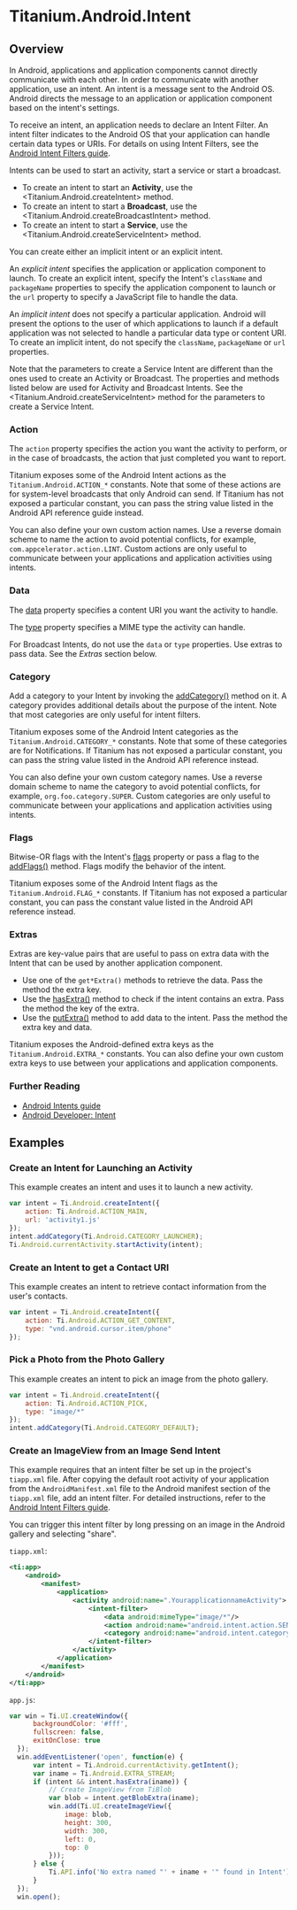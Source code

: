 # Titanium.Android.Intent

<TypeHeader/>

## Overview

In Android, applications and application components cannot directly communicate with each other.
In order to communicate with another application, use an intent. An intent is a message sent
to the Android OS. Android directs the message to an application or application component based
on the intent's settings.

To receive an intent, an application needs to declare an Intent Filter. An intent filter
indicates to the Android OS that your application can handle certain data types or URIs.
For details on using Intent Filters, see the
[Android Intent Filters guide](https://docs.appcelerator.com/platform/latest/#!/guide/Android_Intent_Filters).

Intents can be used to start an activity, start a service or start a broadcast.

  * To create an intent to start an **Activity**, use the <Titanium.Android.createIntent> method.
  * To create an intent to start a **Broadcast**, use the <Titanium.Android.createBroadcastIntent> method.
  * To create an intent to start a **Service**, use the <Titanium.Android.createServiceIntent> method.

You can create either an implicit intent or an explicit intent.

An *explicit intent* specifies the application or application component to launch. To create an
explicit intent, specify the Intent's `className` and `packageName` properties to specify the
application component to launch or the `url` property to specify a JavaScript file to handle
the data.

An *implicit intent* does not specify a particular application.  Android will present the options
to the user of which applications to launch if a default application was not selected to handle
a particular data type or content URI. To create an implicit intent, do not specify the
`className`, `packageName` or `url` properties.

Note that the parameters to create a Service Intent are different than the ones used to
create an Activity or Broadcast.  The properties and methods listed below
are used for Activity and Broadcast Intents.  See the <Titanium.Android.createServiceIntent> method
for the parameters to create a Service Intent.

### Action

The `action` property specifies the action you want the activity to perform, or in the case of
broadcasts, the action that just completed you want to report.

Titanium exposes some of the Android Intent actions as the `Titanium.Android.ACTION_*` constants.
Note that some of these actions are for system-level broadcasts that only Android can send.
If Titanium has not exposed a particular constant, you can pass the string value listed in the
Android API reference guide instead.

You can also define your own custom action names. Use a reverse domain scheme to name the
action to avoid potential conflicts, for example, `com.appcelerator.action.LINT`.
Custom actions are only useful to communicate between your applications and application
activities using intents.

### Data

The [data](Titanium.Android.Intent.data) property specifies a content URI you want the activity to handle.

The [type](Titanium.Android.Intent.type) property specifies a MIME type the activity can handle.

For Broadcast Intents, do not use the `data` or `type` properties. Use extras to pass data.
See the *Extras* section below.

### Category

Add a category to your Intent by invoking the [addCategory()](Titanium.Android.Intent.addCategory)
method on it.  A category provides additional details about the purpose of the intent.
Note that most categories are only useful for intent filters.

Titanium exposes some of the Android Intent categories as the `Titanium.Android.CATEGORY_*` constants.
Note that some of these categories are for Notifications.  If Titanium has not exposed a
particular constant, you can pass the string value listed in the Android API reference instead.

You can also define your own custom category names. Use a reverse domain scheme to name the
category to avoid potential conflicts, for example, `org.foo.category.SUPER`.
Custom categories are only useful to communicate between your applications and application
activities using intents.

### Flags

Bitwise-OR flags with the Intent's [flags](Titanium.Android.Intent.flags) property
or pass a flag to the [addFlags()](Titanium.Android.Intent.addFlags) method.
Flags modify the behavior of the intent.

Titanium exposes some of the Android Intent flags as the `Titanium.Android.FLAG_*` constants.
If Titanium has not exposed a particular constant, you can pass the constant value listed in
the Android API reference instead.

### Extras

Extras are key-value pairs that are useful to pass on extra data with the Intent that can be
used by another application component.

  * Use one of the `get*Extra()` methods to retrieve the data. Pass the method the extra key.
  * Use the [hasExtra()](Titanium.Android.Intent.hasExtra) method to check if the intent contains an extra.
    Pass the method the key of the extra.
  * Use the [putExtra()](Titanium.Android.Intent.putExtra) method to add data to the intent.
    Pass the method the extra key and data.

Titanium exposes the Android-defined extra keys as the `Titanium.Android.EXTRA_*` constants.
You can also define your own custom extra keys to use between your applications and application
components.

### Further Reading

  * [Android Intents guide](https://docs.appcelerator.com/platform/latest/#!/guide/Android_Intents)
  * [Android Developer: Intent](https://developer.android.com/reference/android/content/Intent.html)

## Examples

### Create an Intent for Launching an Activity

This example creates an intent and uses it to launch a new activity.

``` js
var intent = Ti.Android.createIntent({
    action: Ti.Android.ACTION_MAIN,
    url: 'activity1.js'
});
intent.addCategory(Ti.Android.CATEGORY_LAUNCHER);
Ti.Android.currentActivity.startActivity(intent);
```


### Create an Intent to get a Contact URI

This example creates an intent to retrieve contact information from the user's
contacts.

``` js
var intent = Ti.Android.createIntent({
    action: Ti.Android.ACTION_GET_CONTENT,
    type: "vnd.android.cursor.item/phone"
});
```


### Pick a Photo from the Photo Gallery

This example creates an intent to pick an image from the photo gallery.

``` js
var intent = Ti.Android.createIntent({
    action: Ti.Android.ACTION_PICK,
    type: "image/*"
});
intent.addCategory(Ti.Android.CATEGORY_DEFAULT);
```


### Create an ImageView from an Image Send Intent

This example requires that an intent filter be set up in the project's `tiapp.xml` file.
After copying the default root activity of your application from the `AndroidManifest.xml`
file to the Android manifest section of the `tiapp.xml` file, add an intent filter.
For detailed instructions, refer to the
[Android Intent Filters guide](https://docs.appcelerator.com/platform/latest/#!/guide/Android_Intent_Filters).

You can trigger this intent filter by long pressing on an image in the Android gallery
and selecting "share".

`tiapp.xml`:
``` xml
<ti:app>
    <android>
        <manifest>
            <application>
                <activity android:name=".YourapplicationnameActivity">
                    <intent-filter>
                        <data android:mimeType="image/*"/>
                        <action android:name="android.intent.action.SEND"/>
                        <category android:name="android.intent.category.DEFAULT"/>
                    </intent-filter>
                </activity>
            </application>
        </manifest>
    </android>
</ti:app>
```

`app.js`:
``` js
var win = Ti.UI.createWindow({
      backgroundColor: '#fff',
      fullscreen: false,
      exitOnClose: true
  });
  win.addEventListener('open', function(e) {
      var intent = Ti.Android.currentActivity.getIntent();
      var iname = Ti.Android.EXTRA_STREAM;
      if (intent && intent.hasExtra(iname)) {
          // Create ImageView from TiBlob
          var blob = intent.getBlobExtra(iname);
          win.add(Ti.UI.createImageView({
              image: blob,
              height: 300,
              width: 300,
              left: 0,
              top: 0
          }));
      } else {
          Ti.API.info('No extra named "' + iname + '" found in Intent');
      }
  });
  win.open();
  ```


<ApiDocs/>
